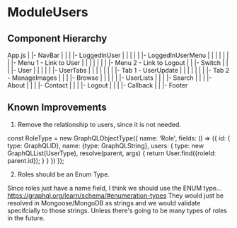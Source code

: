 # ModuleUsers

## Component Hierarchy

App.js
|
|- NavBar
|    |
|    |- LoggedInUser
|    |    |
|    |    |- LoggedInUserMenu
|    |    |    |
|    |    |    |- Menu 1 - Link to User
|    |    |    |
|    |    |    |- Menu 2 - Link to Logout
|    |
|- Switch
|    |
|    |- User
|    |    |
|    |    |- UserTabs
|    |    |    |
|    |    |    |- Tab 1 - UserUpdate
|    |    |    |
|    |    |    |- Tab 2 - ManageImages
|    |
|    |- Browse
|    |    |
|    |    |- UserLists
|    |
|    |- Search
|    |
|    |- About
|    |
|    |- Contact
|    |
|    |- Logout
|    |
|    |- Callback
|    |
|- Footer



## Known Improvements

1. Remove the relationship to users, since it is not needed.

const RoleType = new GraphQLObjectType({
  name: 'Role',
  fields: () => ({
    id: { type: GraphQLID},
    name: {type: GraphQLString},
    users: {
      type: new GraphQLList(UserType),
      resolve(parent, args) {
        return User.find({roleId: parent.id});
      }
    }
  })
});

2. Roles should be an Enum Type.

Since roles just have a name field, I think we should use the ENUM type... https://graphql.org/learn/schema/#enumeration-types
They would just be resolved in Mongoose/MongoDB as strings and we would validate specifcially to those strings.
Unless there's going to be many types of roles in the future.
